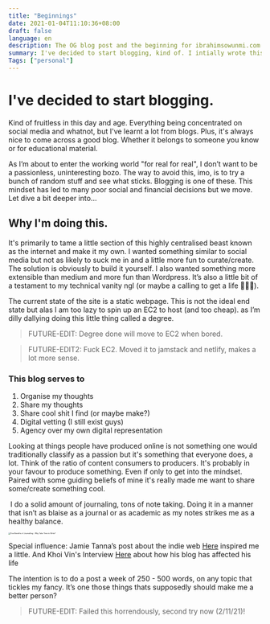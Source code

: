 ```yaml
---
title: "Beginnings"
date: 2021-01-04T11:10:36+08:00
draft: false
language: en
description: The OG blog post and the beginning for ibrahimsowunmi.com
summary: I've decided to start blogging, kind of. I intially wrote this during my final year of university. As of today 2022-1-11, I'm rebuilding this site. It starteed out with the intention of being a blog/CV and now it's a hobby project. Continue reading for a throwback to my original thought process. A year later and it already makes me cringe slightly despite there being little to no change in me. :/ 
Tags: ["personal"]
---
```




# I've decided to start blogging.

Kind of fruitless in this day and age. Everything being concentrated on social media and whatnot, but I've learnt a lot from blogs. Plus, it's always nice to come across a good blog. Whether it belongs to someone you know or for educational material. 

As I’m about to enter the working world "for real for real", I don’t want to be a passionless, uninteresting bozo. The way to avoid this, imo, is to try a bunch of random stuff and see what sticks. Blogging is one of these. This mindset has led to many poor social and financial decisions but we move. Let dive a bit deeper into...

## Why I'm doing this.

It's primarily to tame a little section of this highly centralised beast known as the internet and make it my own. I wanted something similar to social media but not as likely to suck me in and a little more fun to curate/create. The solution is obviously to build it yourself. I also wanted something more extensible than medium and more fun than Wordpress. It’s also a little bit of a testament to my technical vanity ngl (or maybe a calling to get a life 🤷🏿‍♂️).

The current state of the site is a static webpage. This is not the ideal end state but alas I am too lazy to spin up an EC2 to host (and too cheap). as I’m dilly dallying doing this little thing called a degree. 

> FUTURE-EDIT: Degree done will move to EC2 when bored.

> FUTURE-EDIT2: Fuck EC2. Moved it to jamstack and netlify, makes a lot more sense.

### This blog serves to

1. Organise my thoughts
2. Share my thoughts
3. Share cool shit I find (or maybe make?)
4. Digital vetting (I still exist guys)
5. Agency over my own digital representation

Looking at things people have produced online is not something one would traditionally classify as a passion but it's something that everyone does, a lot. Think of the ratio of content consumers to producers. It's probably in your favour to produce something. Even if only to get into the mindset. Paired with some guiding beliefs of mine it's really made me want to share some/create something cool.

​      I do a solid amount of journaling, tons of note taking. Doing it in a manner that isn’t as blaise as a journal or as academic as my notes strikes me as a healthy balance.

<img src="https://images.prismic.io/milligram/015dcef0-e53d-42b9-8674-05a877b603cf_QcK94stQ_1440x.jpeg?auto=compress,format&rect=0,0,1200,928&w=2000&h=1547" alt="Five Benefits of Journalling - Why Take Time to Write?" style="zoom:25%;" />

Special influence: Jamie Tanna’s post about the indie web [Here](https://www.jvt.me/posts/2019/10/20/indieweb-talk/) inspired me a little. And Khoi Vin's Interview [Here](https://ownyourcontent.wordpress.com/2019/05/14/khoi-vinh-on-how-his-blog-amplified-his-work-and-career/) about how his blog has affected his life

The intention is to do a post a week of 250 - 500 words, on any topic that tickles my fancy. It’s one those things thats supposedly should make me a better person? 

>  FUTURE-EDIT: Failed this horrendously, second try now (2/11/21)!